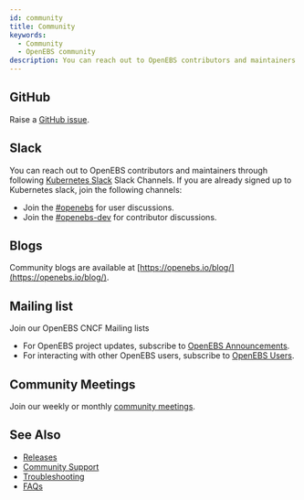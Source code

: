 ```yaml
---
id: community
title: Community
keywords:
  - Community
  - OpenEBS community
description: You can reach out to OpenEBS contributors and maintainers through Slack, GitHub, and mailing lists.
---
```


## GitHub

Raise a [GitHub issue](https://github.com/openebs/openebs/issues/new).

## Slack

You can reach out to OpenEBS contributors and maintainers through following [Kubernetes Slack](https://slack.k8s.io) Slack Channels. If you are already signed up to Kubernetes slack, join the following channels:

- Join the [#openebs](https://kubernetes.slack.com/messages/openebs/) for user discussions.
- Join the [#openebs-dev](https://cloud-native.slack.com/messages/openebs-dev/) for contributor discussions.

## Blogs

Community blogs are available at [https://openebs.io/blog/](https://openebs.io/blog/).

## Mailing list

Join our OpenEBS CNCF Mailing lists

- For OpenEBS project updates, subscribe to [OpenEBS Announcements](https://lists.cncf.io/g/cncf-openebs-announcements).
- For interacting with other OpenEBS users, subscribe to [OpenEBS Users](https://lists.cncf.io/g/cncf-openebs-users).

## Community Meetings

Join our weekly or monthly [community meetings](https://github.com/openebs/openebs/tree/master/community#community-meetings).

## See Also

- [Releases](releases.md)
- [Community Support](community.md) 
- [Troubleshooting](../main/troubleshooting/)
- [FAQs](../main/faqs/faqs.md)

